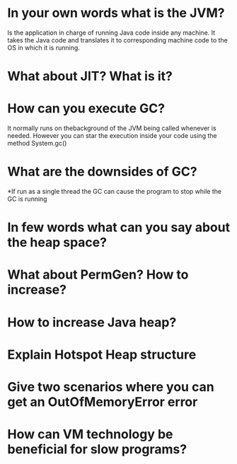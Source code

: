 # In your own words what is the JVM?

Is the application in charge of running Java code inside any machine.
It takes the Java code and translates it to corresponding machine code to the OS in which it is running.

# What about JIT? What is it?

# How can you execute GC?

It normally runs on thebackground of the JVM being called whenever is needed.
However you can star the execution inside your code using the method System.gc()

# What are the downsides of GC?

*If run as a single thread the GC can cause the program to stop while the GC is running


# In few words what can you say about the heap space?

# What about PermGen? How to increase?

# How to increase Java heap?

# Explain Hotspot Heap structure

# Give two scenarios where you can get an OutOfMemoryError error

# How can VM technology be beneficial for slow programs? 
